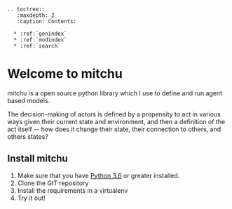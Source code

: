 ```eval_rst

.. toctree::
   :maxdepth: 2
   :caption: Contents:

  * :ref:`genindex`
  * :ref:`modindex`
  * :ref:`search`

```
# Welcome to mitchu

mitchu is a open source python library which I use to define and run agent based models.

The decision-making of actors is defined by a propensity to act in various ways given their current state and environment, and then a definition of the act itself -- how does it change their state, their connection to others, and others states?

## Install mitchu

1. Make sure that you have [Python 3.6](https://www.python.org/downloads/) or greater installed.
2. Clone the GIT repository
3. Install the requirements in a virtualenv
4. Try it out!